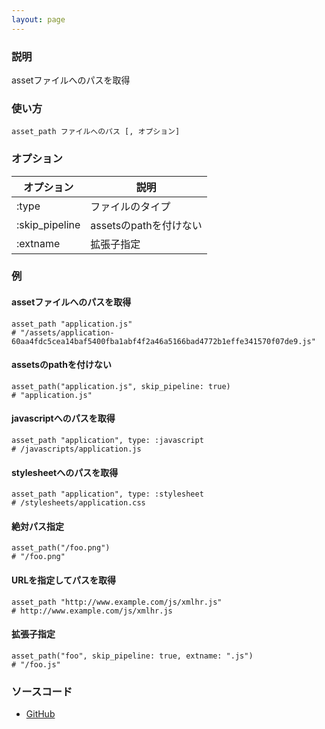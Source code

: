 ```yaml
---
layout: page
---
```

### 説明
assetファイルへのパスを取得

### 使い方
    asset_path ファイルへのパス [, オプション]

### オプション

オプション | 説明
----- | --------
:type | ファイルのタイプ
:skip_pipeline | assetsのpathを付けない
:extname | 拡張子指定

### 例
#### assetファイルへのパスを取得
    asset_path "application.js"
    # "/assets/application-60aa4fdc5cea14baf5400fba1abf4f2a46a5166bad4772b1effe341570f07de9.js"

#### assetsのpathを付けない
    asset_path("application.js", skip_pipeline: true)
    # "application.js"

#### javascriptへのパスを取得
    asset_path "application", type: :javascript
    # /javascripts/application.js

#### stylesheetへのパスを取得
    asset_path "application", type: :stylesheet
    # /stylesheets/application.css

#### 絶対パス指定
    asset_path("/foo.png")
    # "/foo.png"

#### URLを指定してパスを取得
    asset_path "http://www.example.com/js/xmlhr.js"
    # http://www.example.com/js/xmlhr.js

#### 拡張子指定
    asset_path("foo", skip_pipeline: true, extname: ".js")
    # "/foo.js"

### ソースコード
* [GitHub](https://github.com/rails/rails/blob/f33d52c95217212cbacc8d5e44b5a8e3cdc6f5b3/actionview/lib/action_view/helpers/asset_url_helper.rb#L184)
